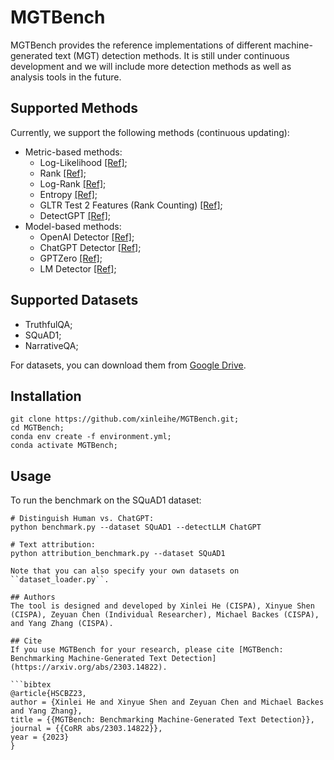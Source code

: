 # MGTBench

MGTBench provides the reference implementations of different machine-generated text (MGT) detection methods.
It is still under continuous development and we will include more detection methods as well as analysis tools in the future.


## Supported Methods
Currently, we support the following methods (continuous updating):
- Metric-based methods:
    - Log-Likelihood [[Ref]](https://arxiv.org/abs/1908.09203);
    - Rank [[Ref]](https://arxiv.org/abs/1906.04043);
    - Log-Rank [[Ref]](https://arxiv.org/abs/2301.11305);
    - Entropy [[Ref]](https://arxiv.org/abs/1906.04043);
    - GLTR Test 2 Features (Rank Counting) [[Ref]](https://arxiv.org/abs/1906.04043);
    - DetectGPT [[Ref]](https://arxiv.org/abs/2301.11305);
- Model-based methods:
    - OpenAI Detector [[Ref]](https://arxiv.org/abs/1908.09203);
    - ChatGPT Detector [[Ref]](https://arxiv.org/abs/2301.07597);
    - GPTZero [[Ref]](https://gptzero.me/);
    - LM Detector [[Ref]](https://arxiv.org/abs/1911.00650);

## Supported Datasets
- TruthfulQA;
- SQuAD1;
- NarrativeQA; 

For datasets, you can download them from [Google Drive](https://drive.google.com/drive/folders/1p4iBeM4r-sUKe8TnS4DcYlxvQagcmola?usp=sharing).

## Installation
```
git clone https://github.com/xinleihe/MGTBench.git;
cd MGTBench;
conda env create -f environment.yml;
conda activate MGTBench;
```

## Usage
To run the benchmark on the SQuAD1 dataset: 
```
# Distinguish Human vs. ChatGPT:
python benchmark.py --dataset SQuAD1 --detectLLM ChatGPT

# Text attribution:
python attribution_benchmark.py --dataset SQuAD1

Note that you can also specify your own datasets on ``dataset_loader.py``.

## Authors
The tool is designed and developed by Xinlei He (CISPA), Xinyue Shen (CISPA), Zeyuan Chen (Individual Researcher), Michael Backes (CISPA), and Yang Zhang (CISPA).

## Cite
If you use MGTBench for your research, please cite [MGTBench: Benchmarking Machine-Generated Text Detection](https://arxiv.org/abs/2303.14822).

```bibtex
@article{HSCBZ23,
author = {Xinlei He and Xinyue Shen and Zeyuan Chen and Michael Backes and Yang Zhang},
title = {{MGTBench: Benchmarking Machine-Generated Text Detection}},
journal = {{CoRR abs/2303.14822}},
year = {2023}
}
```
